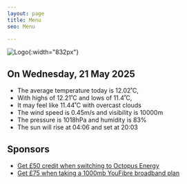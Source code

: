 ```yaml
---
layout: page
title: Menu
seo: Menu

---
```


![Logo](/images/logo.jpg){:width="832px"}

<!-- weather_marker starts -->
## On Wednesday, 21 May 2025

- The average temperature today is 12.02˚C,
- With highs of 12.21˚C and lows of 11.4˚C,
- It may feel like 11.44˚C with overcast clouds
- The wind speed is 0.45m/s and visibility is 10000m
- The pressure is 1018hPa and humidity is 83%
- The sun will rise at 04:06 and set at 20:03

<!-- weather_marker ends -->

## Sponsors

- [Get £50 credit when switching to Octopus Energy](https://bit.ly/3oD1nnS)
- [Get £75 when taking a 1000mb YouFibre broadband plan](https://aklam.io/91zWhU?)
